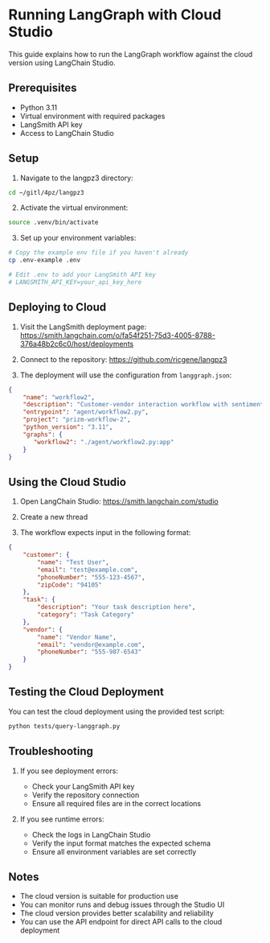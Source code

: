 # Running LangGraph with Cloud Studio

This guide explains how to run the LangGraph workflow against the cloud version using LangChain Studio.

## Prerequisites

- Python 3.11
- Virtual environment with required packages
- LangSmith API key
- Access to LangChain Studio

## Setup

1. Navigate to the langpz3 directory:
```bash
cd ~/gitl/4pz/langpz3
```

2. Activate the virtual environment:
```bash
source .venv/bin/activate
```

3. Set up your environment variables:
```bash
# Copy the example env file if you haven't already
cp .env-example .env

# Edit .env to add your LangSmith API key
# LANGSMITH_API_KEY=your_api_key_here
```

## Deploying to Cloud

1. Visit the LangSmith deployment page:
   https://smith.langchain.com/o/fa54f251-75d3-4005-8788-376a48b2c6c0/host/deployments

2. Connect to the repository:
   https://github.com/ricgene/langpz3

3. The deployment will use the configuration from `langgraph.json`:
```json
{
    "name": "workflow2",
    "description": "Customer-vendor interaction workflow with sentiment analysis",
    "entrypoint": "agent/workflow2.py",
    "project": "prizm-workflow-2",
    "python_version": "3.11",
    "graphs": {
       "workflow2": "./agent/workflow2.py:app"
    }
}
```

## Using the Cloud Studio

1. Open LangChain Studio:
   https://smith.langchain.com/studio

2. Create a new thread

3. The workflow expects input in the following format:
```json
{
    "customer": {
        "name": "Test User",
        "email": "test@example.com",
        "phoneNumber": "555-123-4567",
        "zipCode": "94105"
    },
    "task": {
        "description": "Your task description here",
        "category": "Task Category"
    },
    "vendor": {
        "name": "Vendor Name",
        "email": "vendor@example.com",
        "phoneNumber": "555-987-6543"
    }
}
```

## Testing the Cloud Deployment

You can test the cloud deployment using the provided test script:
```bash
python tests/query-langgraph.py
```

## Troubleshooting

1. If you see deployment errors:
   - Check your LangSmith API key
   - Verify the repository connection
   - Ensure all required files are in the correct locations

2. If you see runtime errors:
   - Check the logs in LangChain Studio
   - Verify the input format matches the expected schema
   - Ensure all environment variables are set correctly

## Notes

- The cloud version is suitable for production use
- You can monitor runs and debug issues through the Studio UI
- The cloud version provides better scalability and reliability
- You can use the API endpoint for direct API calls to the cloud deployment 